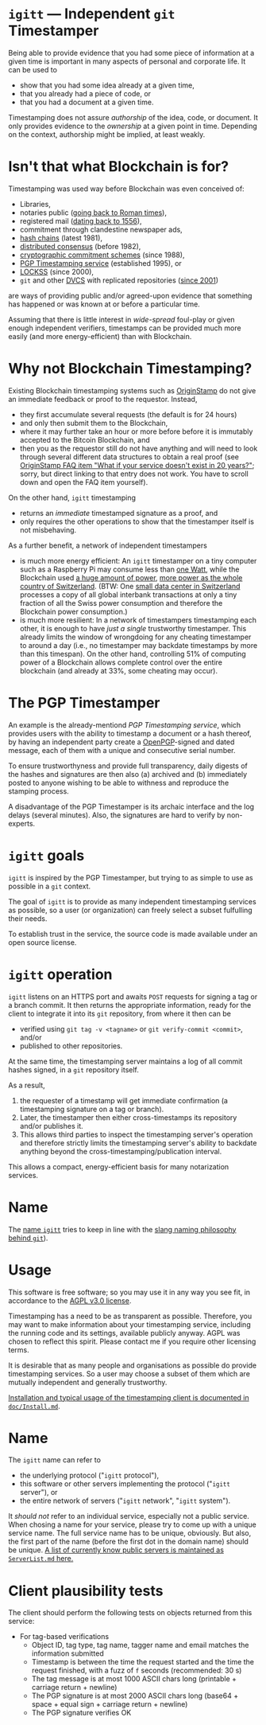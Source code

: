 # `igitt` — Independent `git` Timestamper

Being able to provide evidence that you had some piece of information at a
given time is important in many aspects of personal and corporate life. It can
be used to

- show that you had some idea already at a given time,
- that you already had a piece of code, or
- that you had a document at a given time.

Timestamping does not assure *authorship* of the idea, code, or document. It
only provides evidence to the *ownership* at a given point in time. Depending
on the context, authorship might be implied, at least weakly.

# Isn't that what Blockchain is for?

Timestamping was used way before Blockchain was even conceived of:

- Libraries,
- notaries public
  ([going back to Roman times](https://en.wikipedia.org/wiki/Notary_public#History)),
- registered mail
  ([dating back to 1556](https://en.wikipedia.org/wiki/Registered_mail#History)),
- commitment through clandestine newspaper ads,
- [hash chains](https://en.wikipedia.org/wiki/Hash_chain) (latest 1981),
- [distributed consensus](https://en.wikipedia.org/wiki/Byzantine_fault#Early_solutions)
  (before 1982),
- [cryptographic commitment schemes](https://en.wikipedia.org/wiki/Commitment_scheme)
  (since 1988),
- [PGP Timestamping service](http://www.itconsult.co.uk/stamper.htm)
  (established 1995), or
- [LOCKSS](https://en.wikipedia.org/wiki/LOCKSS) (since 2000),
- `git` and other
  [DVCS](https://en.wikipedia.org/wiki/Distributed_version_control) with
  replicated repositories
  ([since 2001](https://en.wikipedia.org/wiki/GNU_arch#History_and_maintainership))

are ways of providing public and/or agreed-upon evidence that something has
happened or was known at or before a particular time.

Assuming that there is little interest in *wide-spread* foul-play or given
enough independent verifiers, timestamps can be provided much more easily (and
more energy-efficient) than with Blockchain.

# Why not Blockchain Timestamping?

Existing Blockchain timestamping systems such as
[OriginStamp](https://originstamp.org) do not give an immediate feedback or
proof to the requestor. Instead,

- they first accumulate several requests (the default is for 24 hours)
- and only then submit them to the Blockchain,
- where it may further take an hour or more before before it is immutably
  accepted to the Bitcoin Blockchain, and
- then you as the requestor still do not have anything and will need to
  look through several different data structures to obtain a real proof
  (see [OriginStamp FAQ item "What if your service doesn't exist in 20
  years?"](https://originstamp.org); sorry, but direct linking to that entry
  does not work. You have to scroll down and open the FAQ item yourself).

On the other hand, `igitt` timestamping
- returns an *immediate* timestamped signature as a proof, and
- only requires the other operations to show that the timestamper
  itself is not misbehaving.

As a further benefit, a network of independent timestampers

- is much more energy efficient: An `igitt` timestamper on a tiny computer
  such as a Raspberry Pi may consume less than
  [one Watt](https://www.pidramble.com/wiki/benchmarks/power-consumption),
  while the Blockchain used
  [a huge amount of power](https://www.economist.com/the-economist-explains/2018/07/09/why-bitcoin-uses-so-much-energy),
  [more power as the whole country of Switzerland](https://www.tagesanzeiger.ch/digital/bitcoinproduktion-verbraucht-mehr-strom-als-die-ganze-schweiz/story/10669793).
  (BTW: One
  [small data center in Switzerland](https://en.wikipedia.org/wiki/Society_for_Worldwide_Interbank_Financial_Telecommunication#Operations_centers)
  processes a copy of all global interbank transactions at only a tiny fraction
  of all the Swiss power consumption and therefore the Blockchain power
  consumption.)
- is much more resilient: In a network of timestampers timestamping each other,
  it is enough to have *just a single* trustworthy timestamper. This already
  limits the window of wrongdoing for any cheating timestamper to around a day
  (i.e., no timestamper may backdate timestamps by more than this timespan).
  On the other hand, controlling 51% of computing power of a Blockchain allows
  complete control over the entire blockchain (and already at 33%, some cheating
  may occur).

# The PGP Timestamper

An example is the already-mentiond *PGP Timestamping service*, which provides
users with the ability to timestamp a document or a hash thereof, by having an
independent party create a
[OpenPGP](https://en.wikipedia.org/wiki/Pretty_Good_Privacy#OpenPGP)-signed and
dated message, each of them with a unique and consecutive serial number.

To ensure trustworthyness and provide full transparency, daily digests of the
hashes and signatures are then also (a) archived and (b) immediately posted to
anyone wishing to be able to withness and reproduce the stamping process.

A disadvantage of the PGP Timestamper is its archaic interface and the log
delays (several minutes). Also, the signatures are hard to verify by
non-experts.

# `igitt` goals

`igitt` is inspired by the PGP Timestamper, but trying to as simple to use as
possible in a `git` context.

The goal of `igitt` is to provide as many independent timestamping services as
possible, so a user (or organization) can freely select a subset fulfulling
their needs.

To establish trust in the service, the source code is made available under an
open source license.

# `igitt` operation

`igitt` listens on an HTTPS port and awaits `POST` requests for signing a tag
or a branch commit. It then returns the appropriate information, ready for the
client to integrate it into its `git` repository, from where it then can be

- verified using `git tag -v <tagname>` or `git verify-commit <commit>`, and/or
- published to other repositories.

At the same time, the timestamping server maintains a log of all commit hashes
signed, in a `git` repository itself.

As a result,
1. the requester of a timestamp will get immediate confirmation
   (a timestamping signature on a tag or branch).
2. Later, the timestamper then either cross-timestamps its repository and/or
   publishes it.
3. This allows third parties to inspect the timestamping server's operation
   and therefore strictly limits the timestamping server's ability to backdate
   anything beyond the cross-timestamping/publication interval.

This allows a compact, energy-efficient basis for many notarization services.

# Name

The [name `igitt`](https://www.duden.de/rechtschreibung/igitt) tries to keep
in line with the
[slang naming philosophy behind `git`](https://github.com/git/git/blob/e83c5163316f89bfbde7d9ab23ca2e25604af290/README)).

# Usage

This software is free software; so you may use it in any way you see 
fit, in accordance to the [AGPL v3.0 license](LICENSE.md).

Timestamping has a need to be as transparent as possible. Therefore, 
you may want to make information about your timestamping service, 
including the running code and its settings, available publicly anyway. 
AGPL was chosen to reflect this spirit. Please contact me if you 
require other licensing terms.

It is desirable that as many people and organisations as possible do 
provide timestamping services. So a user may choose a subset of them 
which are mutually independent and generally trustworthy.

[Installation and typical usage of the timestamping client is documented in
`doc/Install.md`](doc/Install.md).

# Name

The `igitt` name can refer to
- the underlying protocol ("`igitt` protocol"),
- this software or other servers implementing the protocol
  ("`igitt` server"), or
- the entire network of servers ("`igitt` network", "`igitt` system").

It *should not* refer to an individual service, especially not a
public service. When chosing a name for your service, please try to come
up with a unique service name. The full service name has to be unique,
obviously. But also, the first part of the name (before the first dot
in the domain name) should be unique. [A list of currently know public
servers is maintained as `ServerList.md` here.](./ServerList.md)

# Client plausibility tests

The client should perform the following tests on objects returned from this service:

* For tag-based verifications
  - Object ID, tag type, tag name, tagger name and email matches the information submitted
  - Timestamp is between the time the request started and the time the request finished,
    with a fuzz of `f` seconds (recommended: 30 s)
  - The tag message is at most 1000 ASCII chars long (printable + carriage return + newline)
  - The PGP signature is at most 2000 ASCII chars long (base64 + space + equal sign + carriage return + newline)
  - The PGP signature verifies OK

